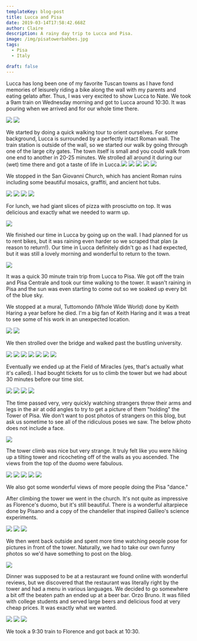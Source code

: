 ```yaml
---
templateKey: blog-post
title: Lucca and Pisa
date: 2019-03-14T17:58:42.668Z
author: Claire
description: A rainy day trip to Lucca and Pisa.
image: /img/pisatowerbahbes.jpg
tags:
  - Pisa
  - Italy

draft: false
---
```

Lucca has long been one of my favorite Tuscan towns as I have fond memories of leisurely riding a bike along the wall with my parents and eating gelato after.  Thus, I was very excited to show Lucca to Nate.  We took a 9am train on Wednesday morning and got to Lucca around 10:30.  It was pouring when we arrived and for our whole time there.

![](/img/florence/LuccaArrival.jpg)
![](/img/florence/LuccaArrival2.jpg)

We started by doing a quick walking tour to orient ourselves.  For some background, Lucca is surrounded by a perfectly intact Roman wall.  The train station is outside of the wall, so we started our walk by going through one of the large city gates.  The town itself is small and you could walk from one end to another in 20-25 minutes.  We strolled all around it during our (wet) time there and got a taste of life in Lucca.![](/img/florence/luccaWalk1.jpg)
![](/img/florence/luccaWalk2.jpg)
![](/img/florence/luccaWalk4.jpg)
![](/img/florence/luccaWalk5.jpg)
![](/img/florence/luccaWalk6.jpg)

We stopped in the San Giovanni Church, which has ancient Roman ruins including some beautiful mosaics, graffiti, and ancient hot tubs.

![](/img/florence/luccaSanGiovani.jpg)
![](/img/florence/luccaSanGiovanni1.jpg)
![](/img/florence/luccaSanGiovanni2.jpg)
![](/img/florence/luccaSanGiovanni3.jpg)

For lunch, we had giant slices of pizza with prosciutto on top.  It was delicious and exactly what we needed to warm up.

![](/img/florence/luccaPizza.jpg)

We finished our time in Lucca by going up on the wall.  I had planned for us to rent bikes, but it was raining even harder so we scraped that plan (a reason to return!).  Our time in Lucca definitely didn't go as I had expected, but it was still a lovely morning and wonderful to return to the town.

![](/img/florence/luccaSelfieOnWall.jpg)

It was a quick 30 minute train trip from Lucca to Pisa.  We got off the train and Pisa Centrale and took our time walking to the tower.  It wasn't raining in Pisa and the sun was even starting to come out so we soaked up every bit of the blue sky.  

We stopped at a mural, Tuttomondo (Whole Wide World) done by Keith Haring a year before he died.  I'm a big fan of Keith Haring and it was a treat to see some of his work in an unexpected location.

![](/img/florence/pisaKeithHaring1.jpg)
![](/img/florence/pisaKeithHaring2.jpg)

We then strolled over the bridge and walked past the bustling university. 

![](/img/florence/pisaPhotosArrival1.jpg)
![](/img/florence/pisaPhotosArrival2.jpg)
![](/img/florence/pisaPhotosArrival3.jpg)
![](/img/florence/pisaPhotosArrival4.jpg)
![](/img/florence/pisaPhotosArrival5.jpg)
![](/img/florence/pisaPhotosArrival6.jpg)
![](/img/florence/pisaPhotosArrival7.jpg)

Eventually we ended up at the Field of Miracles (yes, that's actually what it's called).  I had bought tickets for us to climb the tower but we had about 30 minutes before our time slot. 

![](/img/florence/pisaTower.jpg)
![](/img/florence/pisaTower2.jpg)
![](/img/florence/pisaTowerBahbes.jpg)
![](/img/florence/pisaMiracles.jpg)

The time passed very, very quickly watching strangers throw their arms and legs in the air at odd angles to try to get a picture of them "holding" the Tower of Pisa.  We don't want to post photos of strangers on this blog, but ask us sometime to see all of the ridiculous poses we saw. The below photo does not include a face. 

![](/img/florence/pisaTowerDance.jpg)

The tower climb was nice but very strange.  It truly felt like you were hiking up a tilting tower and ricocheting off of the walls as you ascended.  The views from the top of the duomo were fabulous.  

![](/img/florence/pisaTowerClimb.jpg)
![](/img/florence/pisaTopOfTower1.jpg)
![](/img/florence/pisaTopOfTower2.jpg)
![](/img/florence/pisaTopOfTower3.jpg)
![](/img/florence/pisaTopOfTower4.jpg)

We also got some wonderful views of more people doing the Pisa "dance."

After climbing the tower we went in the church.  It's not quite as impressive as Florence's duomo, but it's still beautiful.  There is a wonderful altarpiece done by Pisano and a copy of the chandelier that inspired Galileo's science experiments.

![](/img/florence/pisaCathedral1.jpg)
![](/img/florence/pisaCathedral2.jpg)
![](/img/florence/pisaCathedral3.jpg)

We then went back outside and spent more time watching people pose for pictures in front of the tower.  Naturally, we had to take our own funny photos so we'd have something to post on the blog.

![](/img/florence/pisaNatePosing.jpg)

Dinner was supposed to be at a restaurant we found online with wonderful reviews, but we discovered that the restaurant was literally right by the tower and had a menu in various languages.  We decided to go somewhere a bit off the beaten path an ended up at a beer bar. Orzo Bruno.  It was filled with college students and served large beers and delicious food at very cheap prices.  It was exactly what we wanted.

![](/img/florence/pisaBrewery1.jpg)
![](/img/florence/pisaBrewery2.jpg)
![](/img/florence/pisaBreweryOutside.jpg)

We took a 9:30 train to Florence and got back at 10:30.
